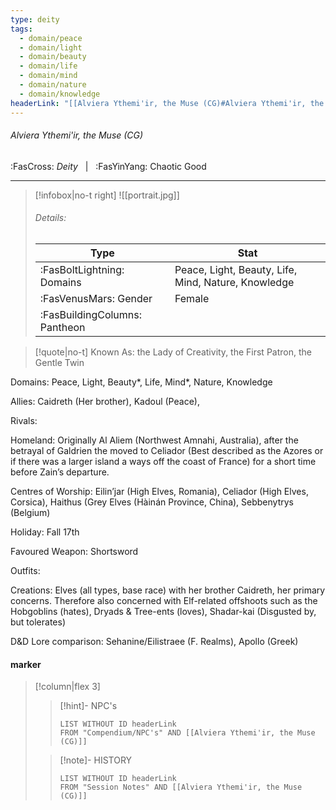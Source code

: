 ```yaml
---
type: deity
tags:
  - domain/peace
  - domain/light
  - domain/beauty
  - domain/life
  - domain/mind
  - domain/nature
  - domain/knowledge
headerLink: "[[Alviera Ythemi'ir, the Muse (CG)#Alviera Ythemi'ir, the Muse (CG]]"
---
```


###### Alviera Ythemi'ir, the Muse (CG)
<span class="sub2">:FasCross: *Deity* &nbsp; | &nbsp; :FasYinYang: Chaotic Good</span>
___

> [!infobox|no-t right]
> ![[portrait.jpg]]
> ###### Details:
> | Type | Stat |
> | ---- | ---- |
> | :FasBoltLightning: Domains | Peace, Light, Beauty, Life, Mind, Nature, Knowledge |
> | :FasVenusMars: Gender | Female |
> | :FasBuildingColumns: Pantheon |  |

> [!quote|no-t]
>Known As: the Lady of Creativity, the First Patron, the Gentle Twin  

Domains: Peace, Light, Beauty*, Life, Mind*, Nature, Knowledge

Allies: Caidreth (Her brother), Kadoul (Peace), 

Rivals: 

Homeland: Originally Al Aliem (Northwest Amnahi, Australia), after the betrayal of Galdrien the moved to Celiador (Best described as the Azores or if there was a larger island a ways off the coast of France) for a short time before Zain’s departure. 

Centres of Worship: Eilin’jar (High Elves, Romania), Celiador (High Elves, Corsica), Haithus (Grey Elves (Hàinán Province, China), Sebbenytrys (Belgium)

Holiday: Fall 17th 

Favoured Weapon: Shortsword

Outfits: 

Creations: Elves (all types, base race) with her brother Caidreth, her primary concerns. Therefore also concerned with Elf-related offshoots such as the Hobgoblins (hates), Dryads & Tree-ents (loves), Shadar-kai (Disgusted by, but tolerates) 

D&D Lore comparison: Sehanine/Eilistraee (F. Realms), Apollo (Greek)

#### marker
> [!column|flex 3]
>> [!hint]-  NPC's
>>```dataview
>>LIST WITHOUT ID headerLink
>>FROM "Compendium/NPC's" AND [[Alviera Ythemi'ir, the Muse (CG)]] 
>
>>[!note]- HISTORY
>>```dataview
>>LIST WITHOUT ID headerLink
>>FROM "Session Notes" AND [[Alviera Ythemi'ir, the Muse (CG)]]